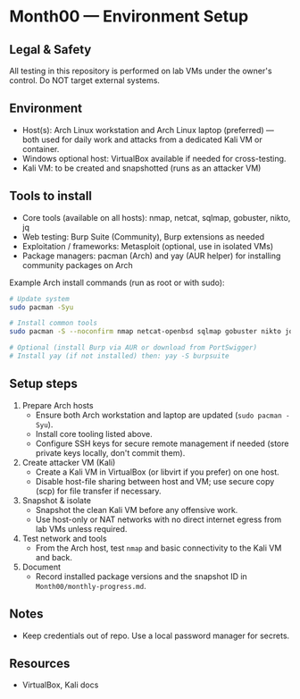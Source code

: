 # Month00 — Environment Setup

## Legal & Safety
All testing in this repository is performed on lab VMs under the owner's control. Do NOT target external systems.

## Environment
- Host(s): Arch Linux workstation and Arch Linux laptop (preferred) — both used for daily work and attacks from a dedicated Kali VM or container.
- Windows optional host: VirtualBox available if needed for cross-testing.
- Kali VM: to be created and snapshotted (runs as an attacker VM)

## Tools to install
- Core tools (available on all hosts): nmap, netcat, sqlmap, gobuster, nikto, jq
- Web testing: Burp Suite (Community), Burp extensions as needed
- Exploitation / frameworks: Metasploit (optional, use in isolated VMs)
- Package managers: pacman (Arch) and yay (AUR helper) for installing community packages on Arch

Example Arch install commands (run as root or with sudo):
```bash
# Update system
sudo pacman -Syu

# Install common tools
sudo pacman -S --noconfirm nmap netcat-openbsd sqlmap gobuster nikto jq python python-pip

# Optional (install Burp via AUR or download from PortSwigger)
# Install yay (if not installed) then: yay -S burpsuite
```

## Setup steps
1. Prepare Arch hosts
	- Ensure both Arch workstation and laptop are updated (`sudo pacman -Syu`).
	- Install core tooling listed above.
	- Configure SSH keys for secure remote management if needed (store private keys locally, don't commit them).
2. Create attacker VM (Kali)
	- Create a Kali VM in VirtualBox (or libvirt if you prefer) on one host.
	- Disable host-file sharing between host and VM; use secure copy (scp) for file transfer if necessary.
3. Snapshot & isolate
	- Snapshot the clean Kali VM before any offensive work.
	- Use host-only or NAT networks with no direct internet egress from lab VMs unless required.
4. Test network and tools
	- From the Arch host, test `nmap` and basic connectivity to the Kali VM and back.
5. Document
	- Record installed package versions and the snapshot ID in `Month00/monthly-progress.md`.

## Notes
- Keep credentials out of repo. Use a local password manager for secrets.

## Resources
- VirtualBox, Kali docs
